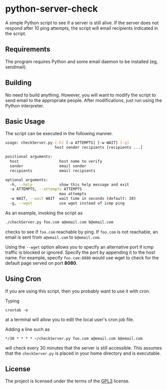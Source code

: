 # python-server-check

A simple Python script to see if a server is still alive. If the
server does not respond after 10 ping attempts, the script will email
recipients indicated in the script.

## Requirements

The program requires Python and some email daemon to be installed (eg,
sendmail).

## Building

No need to build anything.  However, you will want to modify the
script to send email to the appropriate people.  After modifications,
just run using the Python interpreter.

## Basic Usage

The script can be executed in the following manner.

```bash
usage: checkServer.py [-h] [-a ATTEMPTS] [-w WAIT] [-g]
                      host sender recipients [recipients ...]

positional arguments:
  host                  host name to verify
  sender                email sender
  recipients            email recipients

optional arguments:
  -h, --help            show this help message and exit
  -a ATTEMPTS, --attempts ATTEMPTS
                        max attempts
  -w WAIT, --wait WAIT  wait time in seconds (default: 20)
  -g, --wget            use wget instead of icmp ping
```

As an example, invoking the script as

```bash
./checkServer.py foo.com a@email.com b@email.com
```

checks to see if `foo.com` reachable by ping.  If `foo.com` is not
reachable, an email is sent from `a@email.com` to `b@email.com`.

Using the `--wget` option allows you to specify an alternative port if
icmp traffic is blocked or ignored.  Specify the port by appending it
to the host name.  For example, specify `foo.com:8080` would use wget
to check for the default page served on port **8080**.

## Using Cron

If you are using this script, then you probably want to use it with cron.

Typing

```
crontab -e
```

at a terminal will allow you to edit the local user's cron job file.

Adding a line such as

```
*/30 * * * * ~/checkServer.py foo.com a@email.com b@email.com
```

will check every 30 minutes that the server is still accessible.  This
assumes that the `checkServer.py` is placed in your home directory and
is executable.

## License

The project is licensed under the terms of the
[GPL3](https://www.gnu.org/licenses/gpl-3.0.en.html) license.

<!--  LocalWords:  sendmail checkServer py wget icmp Cron cron
 -->
<!--  LocalWords:  crontab
 -->
